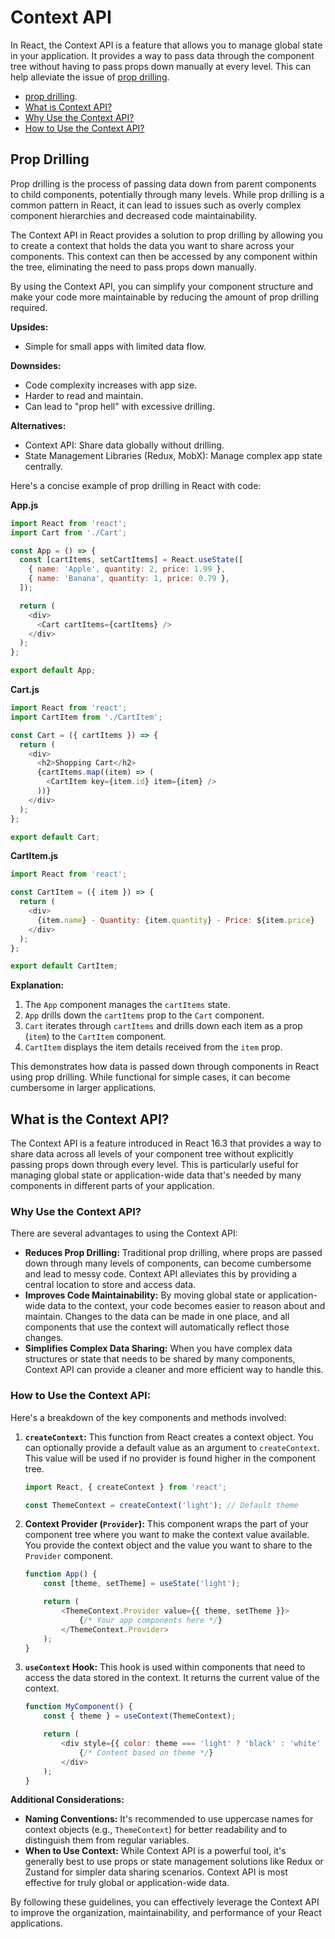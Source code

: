 # Context API

In React, the Context API is a feature that allows you to manage global state in your application. It provides a way to pass data through the component tree without having to pass props down manually at every level. This can help alleviate the issue of [prop drilling](#prop-drilling).
- [prop drilling](#prop-drilling).
- [What is Context API?](#what-is-the-context-api)
- [Why Use the Context API?](#why-use-the-context-api)
- [How to Use the Context API?](#how-to-use-the-context-api)
## Prop Drilling

Prop drilling is the process of passing data down from parent components to child components, potentially through many levels. While prop drilling is a common pattern in React, it can lead to issues such as overly complex component hierarchies and decreased code maintainability.

The Context API in React provides a solution to prop drilling by allowing you to create a context that holds the data you want to share across your components. This context can then be accessed by any component within the tree, eliminating the need to pass props down manually.

By using the Context API, you can simplify your component structure and make your code more maintainable by reducing the amount of prop drilling required.

**Upsides:**

- Simple for small apps with limited data flow.

**Downsides:**

- Code complexity increases with app size.
- Harder to read and maintain.
- Can lead to "prop hell" with excessive drilling.

**Alternatives:**

- Context API: Share data globally without drilling.
- State Management Libraries (Redux, MobX): Manage complex app state centrally.

Here's a concise example of prop drilling in React with code:

**App.js**

```javascript
import React from 'react';
import Cart from './Cart';

const App = () => {
  const [cartItems, setCartItems] = React.useState([
    { name: 'Apple', quantity: 2, price: 1.99 },
    { name: 'Banana', quantity: 1, price: 0.79 },
  ]);

  return (
    <div>
      <Cart cartItems={cartItems} />
    </div>
  );
};

export default App;
```

**Cart.js**

```javascript
import React from 'react';
import CartItem from './CartItem';

const Cart = ({ cartItems }) => {
  return (
    <div>
      <h2>Shopping Cart</h2>
      {cartItems.map((item) => (
        <CartItem key={item.id} item={item} />
      ))}
    </div>
  );
};

export default Cart;
```

**CartItem.js**

```javascript
import React from 'react';

const CartItem = ({ item }) => {
  return (
    <div>
      {item.name} - Quantity: {item.quantity} - Price: ${item.price}
    </div>
  );
};

export default CartItem;
```

**Explanation:**

1. The `App` component manages the `cartItems` state.
2. `App` drills down the `cartItems` prop to the `Cart` component.
3. `Cart` iterates through `cartItems` and drills down each item as a prop (`item`) to the `CartItem` component.
4. `CartItem` displays the item details received from the `item` prop.

This demonstrates how data is passed down through components in React using prop drilling. While functional for simple cases, it can become cumbersome in larger applications.



## What is the Context API?

The Context API is a feature introduced in React 16.3 that provides a way to share data across all levels of your component tree without explicitly passing props down through every level. This is particularly useful for managing global state or application-wide data that's needed by many components in different parts of your application.

### Why Use the Context API?

There are several advantages to using the Context API:

- **Reduces Prop Drilling:** Traditional prop drilling, where props are passed down through many levels of components, can become cumbersome and lead to messy code. Context API alleviates this by providing a central location to store and access data.
- **Improves Code Maintainability:** By moving global state or application-wide data to the context, your code becomes easier to reason about and maintain. Changes to the data can be made in one place, and all components that use the context will automatically reflect those changes.
- **Simplifies Complex Data Sharing:** When you have complex data structures or state that needs to be shared by many components, Context API can provide a cleaner and more efficient way to handle this.

### How to Use the Context API:

Here's a breakdown of the key components and methods involved:

1. **`createContext`:** This function from React creates a context object. You can optionally provide a default value as an argument to `createContext`. This value will be used if no provider is found higher in the component tree.

   ```javascript
   import React, { createContext } from 'react';

   const ThemeContext = createContext('light'); // Default theme
   ```

2. **Context Provider (`Provider`):** This component wraps the part of your component tree where you want to make the context value available. You provide the context object and the value you want to share to the `Provider` component.

   ```javascript
   function App() {
       const [theme, setTheme] = useState('light');

       return (
           <ThemeContext.Provider value={{ theme, setTheme }}>
               {/* Your app components here */}
           </ThemeContext.Provider>
       );
   }
   ```

3. **`useContext` Hook:** This hook is used within components that need to access the data stored in the context. It returns the current value of the context.

   ```javascript
   function MyComponent() {
       const { theme } = useContext(ThemeContext);

       return (
           <div style={{ color: theme === 'light' ? 'black' : 'white' }}>
               {/* Content based on theme */}
           </div>
       );
   }
   ```

**Additional Considerations:**

- **Naming Conventions:** It's recommended to use uppercase names for context objects (e.g., `ThemeContext`) for better readability and to distinguish them from regular variables.
- **When to Use Context:** While Context API is a powerful tool, it's generally best to use props or state management solutions like Redux or Zustand for simpler data sharing scenarios. Context API is most effective for truly global or application-wide data.

By following these guidelines, you can effectively leverage the Context API to improve the organization, maintainability, and performance of your React applications.